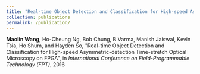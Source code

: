 ```yaml
---
title: "Real-time Object Detection and Classification for High-speed Asymmetric-detection Time-stretch Optical Microscopy on FPGA"
collection: publications
permalink: /publication/
---
```

**Maolin Wang**, Ho-Cheung Ng, Bob Chung, B Varma, Manish Jaiswal, Kevin Tsia, Ho Shum, and Hayden So, "Real-time Object Detection and Classification for High-speed Asymmetric-detection Time-stretch Optical Microscopy on FPGA", in *International Conference on Field-Programmable Technology (FPT)*, 2016

